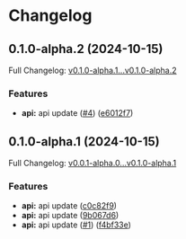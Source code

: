 # Changelog

## 0.1.0-alpha.2 (2024-10-15)

Full Changelog: [v0.1.0-alpha.1...v0.1.0-alpha.2](https://github.com/MpesaFlow/mpesaflow-node/compare/v0.1.0-alpha.1...v0.1.0-alpha.2)

### Features

* **api:** api update ([#4](https://github.com/MpesaFlow/mpesaflow-node/issues/4)) ([e6012f7](https://github.com/MpesaFlow/mpesaflow-node/commit/e6012f720e1975d61e5c473470747a9d47a86c4f))

## 0.1.0-alpha.1 (2024-10-15)

Full Changelog: [v0.0.1-alpha.0...v0.1.0-alpha.1](https://github.com/MpesaFlow/mpesaflow-node/compare/v0.0.1-alpha.0...v0.1.0-alpha.1)

### Features

* **api:** api update ([c0c82f9](https://github.com/MpesaFlow/mpesaflow-node/commit/c0c82f98599800dcdd28b3dd84a03bdc765441b4))
* **api:** api update ([9b067d6](https://github.com/MpesaFlow/mpesaflow-node/commit/9b067d660892dfd5f5f59fcfa6bd48dd765a102a))
* **api:** api update ([#1](https://github.com/MpesaFlow/mpesaflow-node/issues/1)) ([f4bf33e](https://github.com/MpesaFlow/mpesaflow-node/commit/f4bf33e4fc61b101cd1a59dea6abcf29a30b0c3a))

